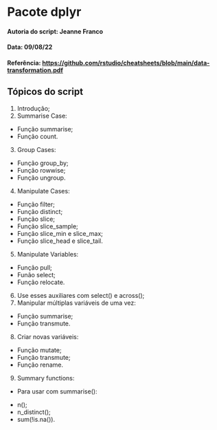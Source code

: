 # Pacote dplyr

#### Autoria do script: Jeanne Franco
#### Data: 09/08/22
#### Referência: https://github.com/rstudio/cheatsheets/blob/main/data-transformation.pdf

## Tópicos do script

1. Introdução;
2. Summarise Case:
- Função summarise;
- Função count.
3. Group Cases:
- Função group_by;
- Função rowwise;
- Função ungroup.
4. Manipulate Cases:
- Função filter;
- Função distinct;
- Função slice;
- Função slice_sample;
- Função slice_min e slice_max;
- Função slice_head e slice_tail.
5. Manipulate Variables:
- Função pull;
- Funão select;
- Função relocate.
6. Use esses auxiliares com select() e across();
7. Manipular múltiplas variáveis de uma vez:
- Função summarise;
- Função transmute.
8. Criar novas variáveis:
- Função mutate;
- Função transmute;
- Função rename.
9. Summary functions:
- Para usar com summarise():
* n();
* n_distinct();
* sum(!is.na()).
